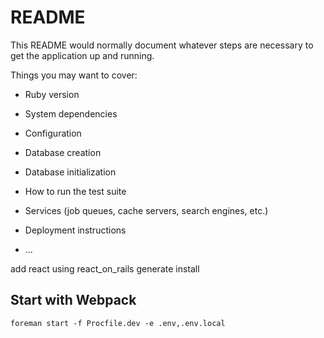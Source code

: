 # README

This README would normally document whatever steps are necessary to get the
application up and running.

Things you may want to cover:

* Ruby version

* System dependencies

* Configuration

* Database creation

* Database initialization

* How to run the test suite

* Services (job queues, cache servers, search engines, etc.)

* Deployment instructions

* ...


add react using react_on_rails generate install


## Start with Webpack

```foreman start -f Procfile.dev -e .env,.env.local```
